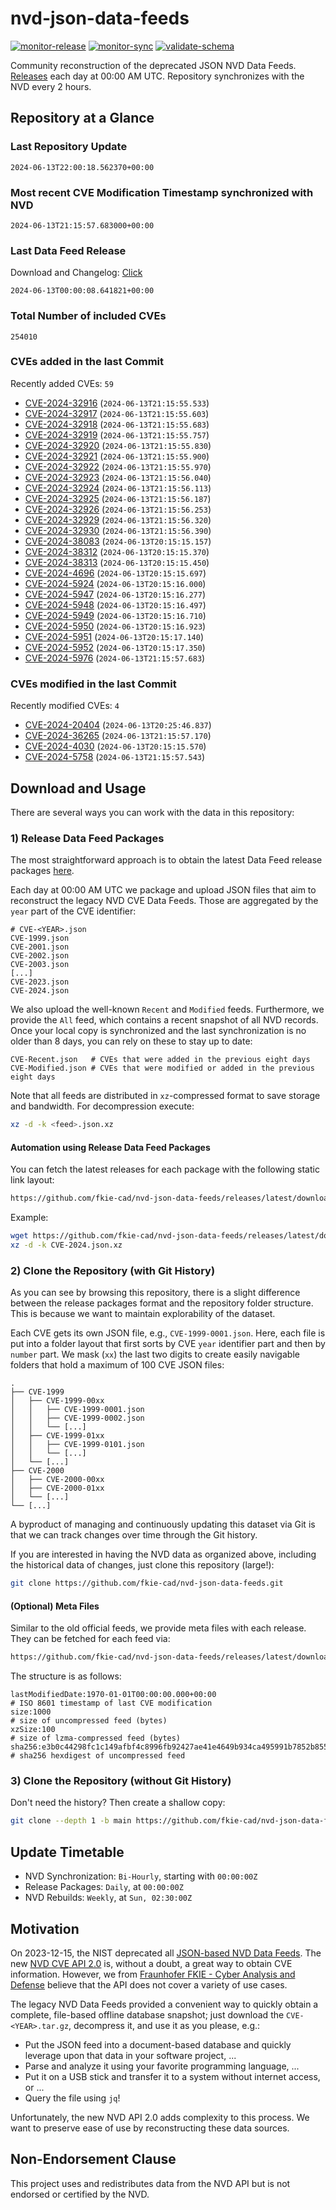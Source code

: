 # nvd-json-data-feeds

[![monitor-release](https://github.com/fkie-cad/nvd-json-data-feeds/actions/workflows/monitor_release.yml/badge.svg)](https://github.com/fkie-cad/nvd-json-data-feeds/actions/workflows/monitor_release.yml)
[![monitor-sync](https://github.com/fkie-cad/nvd-json-data-feeds/actions/workflows/monitor_sync.yml/badge.svg)](https://github.com/fkie-cad/nvd-json-data-feeds/actions/workflows/monitor_sync.yml)
[![validate-schema](https://github.com/fkie-cad/nvd-json-data-feeds/actions/workflows/validate_schema.yml/badge.svg)](https://github.com/fkie-cad/nvd-json-data-feeds/actions/workflows/validate_schema.yml)

Community reconstruction of the deprecated JSON NVD Data Feeds.
[Releases](https://github.com/fkie-cad/nvd-json-data-feeds/releases/latest) each day at 00:00 AM UTC.
Repository synchronizes with the NVD every 2 hours.

## Repository at a Glance

### Last Repository Update

```plain
2024-06-13T22:00:18.562370+00:00
```

### Most recent CVE Modification Timestamp synchronized with NVD

```plain
2024-06-13T21:15:57.683000+00:00
```

### Last Data Feed Release

Download and Changelog: [Click](https://github.com/fkie-cad/nvd-json-data-feeds/releases/latest)

```plain
2024-06-13T00:00:08.641821+00:00
```

### Total Number of included CVEs

```plain
254010
```

### CVEs added in the last Commit

Recently added CVEs: `59`

- [CVE-2024-32916](CVE-2024/CVE-2024-329xx/CVE-2024-32916.json) (`2024-06-13T21:15:55.533`)
- [CVE-2024-32917](CVE-2024/CVE-2024-329xx/CVE-2024-32917.json) (`2024-06-13T21:15:55.603`)
- [CVE-2024-32918](CVE-2024/CVE-2024-329xx/CVE-2024-32918.json) (`2024-06-13T21:15:55.683`)
- [CVE-2024-32919](CVE-2024/CVE-2024-329xx/CVE-2024-32919.json) (`2024-06-13T21:15:55.757`)
- [CVE-2024-32920](CVE-2024/CVE-2024-329xx/CVE-2024-32920.json) (`2024-06-13T21:15:55.830`)
- [CVE-2024-32921](CVE-2024/CVE-2024-329xx/CVE-2024-32921.json) (`2024-06-13T21:15:55.900`)
- [CVE-2024-32922](CVE-2024/CVE-2024-329xx/CVE-2024-32922.json) (`2024-06-13T21:15:55.970`)
- [CVE-2024-32923](CVE-2024/CVE-2024-329xx/CVE-2024-32923.json) (`2024-06-13T21:15:56.040`)
- [CVE-2024-32924](CVE-2024/CVE-2024-329xx/CVE-2024-32924.json) (`2024-06-13T21:15:56.113`)
- [CVE-2024-32925](CVE-2024/CVE-2024-329xx/CVE-2024-32925.json) (`2024-06-13T21:15:56.187`)
- [CVE-2024-32926](CVE-2024/CVE-2024-329xx/CVE-2024-32926.json) (`2024-06-13T21:15:56.253`)
- [CVE-2024-32929](CVE-2024/CVE-2024-329xx/CVE-2024-32929.json) (`2024-06-13T21:15:56.320`)
- [CVE-2024-32930](CVE-2024/CVE-2024-329xx/CVE-2024-32930.json) (`2024-06-13T21:15:56.390`)
- [CVE-2024-38083](CVE-2024/CVE-2024-380xx/CVE-2024-38083.json) (`2024-06-13T20:15:15.157`)
- [CVE-2024-38312](CVE-2024/CVE-2024-383xx/CVE-2024-38312.json) (`2024-06-13T20:15:15.370`)
- [CVE-2024-38313](CVE-2024/CVE-2024-383xx/CVE-2024-38313.json) (`2024-06-13T20:15:15.450`)
- [CVE-2024-4696](CVE-2024/CVE-2024-46xx/CVE-2024-4696.json) (`2024-06-13T20:15:15.697`)
- [CVE-2024-5924](CVE-2024/CVE-2024-59xx/CVE-2024-5924.json) (`2024-06-13T20:15:16.000`)
- [CVE-2024-5947](CVE-2024/CVE-2024-59xx/CVE-2024-5947.json) (`2024-06-13T20:15:16.277`)
- [CVE-2024-5948](CVE-2024/CVE-2024-59xx/CVE-2024-5948.json) (`2024-06-13T20:15:16.497`)
- [CVE-2024-5949](CVE-2024/CVE-2024-59xx/CVE-2024-5949.json) (`2024-06-13T20:15:16.710`)
- [CVE-2024-5950](CVE-2024/CVE-2024-59xx/CVE-2024-5950.json) (`2024-06-13T20:15:16.923`)
- [CVE-2024-5951](CVE-2024/CVE-2024-59xx/CVE-2024-5951.json) (`2024-06-13T20:15:17.140`)
- [CVE-2024-5952](CVE-2024/CVE-2024-59xx/CVE-2024-5952.json) (`2024-06-13T20:15:17.350`)
- [CVE-2024-5976](CVE-2024/CVE-2024-59xx/CVE-2024-5976.json) (`2024-06-13T21:15:57.683`)


### CVEs modified in the last Commit

Recently modified CVEs: `4`

- [CVE-2024-20404](CVE-2024/CVE-2024-204xx/CVE-2024-20404.json) (`2024-06-13T20:25:46.837`)
- [CVE-2024-36265](CVE-2024/CVE-2024-362xx/CVE-2024-36265.json) (`2024-06-13T21:15:57.170`)
- [CVE-2024-4030](CVE-2024/CVE-2024-40xx/CVE-2024-4030.json) (`2024-06-13T20:15:15.570`)
- [CVE-2024-5758](CVE-2024/CVE-2024-57xx/CVE-2024-5758.json) (`2024-06-13T21:15:57.543`)


## Download and Usage

There are several ways you can work with the data in this repository:

### 1) Release Data Feed Packages

The most straightforward approach is to obtain the latest Data Feed release packages [here](https://github.com/fkie-cad/nvd-json-data-feeds/releases/latest).

Each day at 00:00 AM UTC we package and upload JSON files that aim to reconstruct the legacy NVD CVE Data Feeds.
Those are aggregated by the `year` part of the CVE identifier:

```
# CVE-<YEAR>.json
CVE-1999.json
CVE-2001.json
CVE-2002.json
CVE-2003.json
[...]
CVE-2023.json
CVE-2024.json
```

We also upload the well-known `Recent` and `Modified` feeds.
Furthermore, we provide the `All` feed, which contains a recent snapshot of all NVD records.
Once your local copy is synchronized and the last synchronization is no older than 8 days, you can rely on these to stay up to date:

```plain
CVE-Recent.json   # CVEs that were added in the previous eight days
CVE-Modified.json # CVEs that were modified or added in the previous eight days
```

Note that all feeds are distributed in `xz`-compressed format to save storage and bandwidth.
For decompression execute:

```sh
xz -d -k <feed>.json.xz
```

#### Automation using Release Data Feed Packages

You can fetch the latest releases for each package with the following static link layout:

```sh
https://github.com/fkie-cad/nvd-json-data-feeds/releases/latest/download/CVE-<YEAR>.json.xz
```

Example:

```sh
wget https://github.com/fkie-cad/nvd-json-data-feeds/releases/latest/download/CVE-2024.json.xz
xz -d -k CVE-2024.json.xz
```

### 2) Clone the Repository (with Git History)

As you can see by browsing this repository, there is a slight difference between the release packages format and the repository folder structure.
This is because we want to maintain explorability of the dataset.

Each CVE gets its own JSON file, e.g., `CVE-1999-0001.json`.
Here, each file is put into a folder layout that first sorts by CVE `year` identifier part and then by `number` part.
We mask (`xx`) the last two digits to create easily navigable folders that hold a maximum of 100 CVE JSON files:

```plain
.
├── CVE-1999
│   ├── CVE-1999-00xx
│   │   ├── CVE-1999-0001.json
│   │   ├── CVE-1999-0002.json
│   │   └── [...]
│   ├── CVE-1999-01xx
│   │   ├── CVE-1999-0101.json
│   │   └── [...]
│   └── [...]
├── CVE-2000
│   ├── CVE-2000-00xx
│   ├── CVE-2000-01xx
│   └── [...]
└── [...]
```

A byproduct of managing and continuously updating this dataset via Git is that we can track changes over time through the Git history.

If you are interested in having the NVD data as organized above, including the historical data of changes, just clone this repository (large!):

```sh
git clone https://github.com/fkie-cad/nvd-json-data-feeds.git
```

#### (Optional) Meta Files

Similar to the old official feeds, we provide meta files with each release. They can be fetched for each feed via:

```sh
https://github.com/fkie-cad/nvd-json-data-feeds/releases/latest/download/CVE-<YEAR>.meta
```

The structure is as follows:

```plain
lastModifiedDate:1970-01-01T00:00:00.000+00:00                          # ISO 8601 timestamp of last CVE modification
size:1000                                                               # size of uncompressed feed (bytes)
xzSize:100                                                              # size of lzma-compressed feed (bytes)
sha256:e3b0c44298fc1c149afbf4c8996fb92427ae41e4649b934ca495991b7852b855 # sha256 hexdigest of uncompressed feed
```

### 3) Clone the Repository (without Git History)

Don't need the history? Then create a shallow copy:

```sh
git clone --depth 1 -b main https://github.com/fkie-cad/nvd-json-data-feeds.git
```


## Update Timetable

* NVD Synchronization: `Bi-Hourly`, starting with `00:00:00Z`
* Release Packages: `Daily`, at `00:00:00Z`
* NVD Rebuilds: `Weekly`, at `Sun, 02:30:00Z`


## Motivation

On 2023-12-15, the NIST deprecated all [JSON-based NVD Data Feeds](https://nvd.nist.gov/vuln/data-feeds#divRetirementBanner-1).
The new [NVD CVE API 2.0](https://nvd.nist.gov/developers/vulnerabilities) is, without a doubt, a great way to obtain CVE information.
However, we from [Fraunhofer FKIE - Cyber Analysis and Defense](https://www.fkie.fraunhofer.de/en/departments/cad.html) believe that the API does not cover a variety of use cases.

The legacy NVD Data Feeds provided a convenient way to quickly obtain a complete, file-based offline database snapshot; just download the `CVE-<YEAR>.tar.gz`, decompress it, and use it as you please, e.g.:

- Put the JSON feed into a document-based database and quickly leverage upon that data in your software project, ...
- Parse and analyze it using your favorite programming language, ...
- Put it on a USB stick and transfer it to a system without internet access, or ...
- Query the file using `jq`!

Unfortunately, the new NVD API 2.0 adds complexity to this process.
We want to preserve ease of use by reconstructing these data sources.

## Non-Endorsement Clause

This project uses and redistributes data from the NVD API but is not endorsed or certified by the NVD.